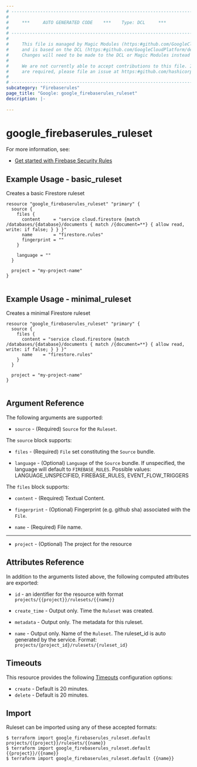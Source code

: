 ```yaml
---
# ----------------------------------------------------------------------------
#
#     ***     AUTO GENERATED CODE    ***    Type: DCL     ***
#
# ----------------------------------------------------------------------------
#
#     This file is managed by Magic Modules (https:#github.com/GoogleCloudPlatform/magic-modules)
#     and is based on the DCL (https:#github.com/GoogleCloudPlatform/declarative-resource-client-library).
#     Changes will need to be made to the DCL or Magic Modules instead of here.
#
#     We are not currently able to accept contributions to this file. If changes
#     are required, please file an issue at https:#github.com/hashicorp/terraform-provider-google/issues/new/choose
#
# ----------------------------------------------------------------------------
subcategory: "Firebaserules"
page_title: "Google: google_firebaserules_ruleset"
description: |-
  
---
```


# google_firebaserules_ruleset



For more information, see:
* [Get started with Firebase Security Rules](https://firebase.google.com/docs/rules/get-started)
## Example Usage - basic_ruleset
Creates a basic Firestore ruleset
```hcl
resource "google_firebaserules_ruleset" "primary" {
  source {
    files {
      content     = "service cloud.firestore {match /databases/{database}/documents { match /{document=**} { allow read, write: if false; } } }"
      name        = "firestore.rules"
      fingerprint = ""
    }

    language = ""
  }

  project = "my-project-name"
}


```
## Example Usage - minimal_ruleset
Creates a minimal Firestore ruleset
```hcl
resource "google_firebaserules_ruleset" "primary" {
  source {
    files {
      content = "service cloud.firestore {match /databases/{database}/documents { match /{document=**} { allow read, write: if false; } } }"
      name    = "firestore.rules"
    }
  }

  project = "my-project-name"
}


```

## Argument Reference

The following arguments are supported:

* `source` -
  (Required)
  `Source` for the `Ruleset`.
  


The `source` block supports:
    
* `files` -
  (Required)
  `File` set constituting the `Source` bundle.
    
* `language` -
  (Optional)
  `Language` of the `Source` bundle. If unspecified, the language will default to `FIREBASE_RULES`. Possible values: LANGUAGE_UNSPECIFIED, FIREBASE_RULES, EVENT_FLOW_TRIGGERS
    
The `files` block supports:
    
* `content` -
  (Required)
  Textual Content.
    
* `fingerprint` -
  (Optional)
  Fingerprint (e.g. github sha) associated with the `File`.
    
* `name` -
  (Required)
  File name.
    
- - -

* `project` -
  (Optional)
  The project for the resource
  


## Attributes Reference

In addition to the arguments listed above, the following computed attributes are exported:

* `id` - an identifier for the resource with format `projects/{{project}}/rulesets/{{name}}`

* `create_time` -
  Output only. Time the `Ruleset` was created.
  
* `metadata` -
  Output only. The metadata for this ruleset.
  
* `name` -
  Output only. Name of the `Ruleset`. The ruleset_id is auto generated by the service. Format: `projects/{project_id}/rulesets/{ruleset_id}`
  
## Timeouts

This resource provides the following
[Timeouts](/docs/configuration/resources.html#timeouts) configuration options:

- `create` - Default is 20 minutes.
- `delete` - Default is 20 minutes.

## Import

Ruleset can be imported using any of these accepted formats:

```
$ terraform import google_firebaserules_ruleset.default projects/{{project}}/rulesets/{{name}}
$ terraform import google_firebaserules_ruleset.default {{project}}/{{name}}
$ terraform import google_firebaserules_ruleset.default {{name}}
```



